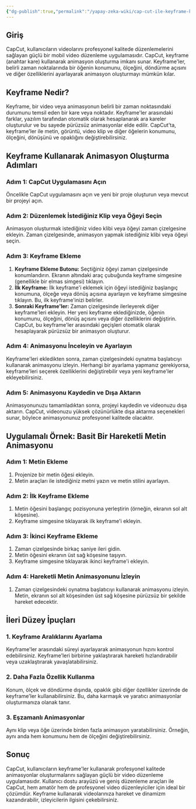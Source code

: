 ```yaml
---
{"dg-publish":true,"permalink":"/yapay-zeka-wiki/cap-cut-ile-keyframe-kullanarak-animasyon-olusturma/"}
---
```


## Giriş
CapCut, kullanıcıların videolarını profesyonel kalitede düzenlemelerini sağlayan güçlü bir mobil video düzenleme uygulamasıdır. CapCut, keyframe (anahtar kare) kullanarak animasyon oluşturma imkanı sunar. Keyframe'ler, belirli zaman noktalarında bir öğenin konumunu, ölçeğini, döndürme açısını ve diğer özelliklerini ayarlayarak animasyon oluşturmayı mümkün kılar.

## Keyframe Nedir?
Keyframe, bir video veya animasyonun belirli bir zaman noktasındaki durumunu temsil eden bir kare veya noktadır. Keyframe'ler arasındaki farklar, yazılım tarafından otomatik olarak hesaplanarak ara kareler oluşturulur ve bu sayede pürüzsüz animasyonlar elde edilir. CapCut'ta, keyframe'ler ile metin, görüntü, video klip ve diğer öğelerin konumunu, ölçeğini, dönüşünü ve opaklığını değiştirebilirsiniz.

## Keyframe Kullanarak Animasyon Oluşturma Adımları

### Adım 1: CapCut Uygulamasını Açın
Öncelikle CapCut uygulamasını açın ve yeni bir proje oluşturun veya mevcut bir projeyi açın.

### Adım 2: Düzenlemek İstediğiniz Klip veya Öğeyi Seçin
Animasyon oluşturmak istediğiniz video klibi veya öğeyi zaman çizelgesine ekleyin. Zaman çizelgesinde, animasyon yapmak istediğiniz klibi veya öğeyi seçin.

### Adım 3: Keyframe Ekleme
1. **Keyframe Ekleme Butonu:** Seçtiğiniz öğeyi zaman çizelgesinde konumlandırın. Ekranın altındaki araç çubuğunda keyframe simgesine (genellikle bir elmas simgesi) tıklayın.
2. **İlk Keyframe:** İlk keyframe'i eklemek için öğeyi istediğiniz başlangıç konumuna, ölçeğe veya dönüş açısına ayarlayın ve keyframe simgesine tıklayın. Bu, ilk keyframe'inizi belirler.
3. **Sonraki Keyframe'ler:** Zaman çizelgesinde ilerleyerek diğer keyframe'leri ekleyin. Her yeni keyframe eklediğinizde, öğenin konumunu, ölçeğini, dönüş açısını veya diğer özelliklerini değiştirin. CapCut, bu keyframe'ler arasındaki geçişleri otomatik olarak hesaplayarak pürüzsüz bir animasyon oluşturur.

### Adım 4: Animasyonu İnceleyin ve Ayarlayın
Keyframe'leri ekledikten sonra, zaman çizelgesindeki oynatma başlatıcıyı kullanarak animasyonu izleyin. Herhangi bir ayarlama yapmanız gerekiyorsa, keyframe'leri seçerek özelliklerini değiştirebilir veya yeni keyframe'ler ekleyebilirsiniz.

### Adım 5: Animasyonu Kaydedin ve Dışa Aktarın
Animasyonunuzu tamamladıktan sonra, projeyi kaydedin ve videonuzu dışa aktarın. CapCut, videonuzu yüksek çözünürlükte dışa aktarma seçenekleri sunar, böylece animasyonunuz profesyonel kalitede olacaktır.

## Uygulamalı Örnek: Basit Bir Hareketli Metin Animasyonu

### Adım 1: Metin Ekleme
1. Projenize bir metin öğesi ekleyin.
2. Metin araçları ile istediğiniz metni yazın ve metin stilini ayarlayın.

### Adım 2: İlk Keyframe Ekleme
1. Metin öğesini başlangıç pozisyonuna yerleştirin (örneğin, ekranın sol alt köşesine).
2. Keyframe simgesine tıklayarak ilk keyframe'i ekleyin.

### Adım 3: İkinci Keyframe Ekleme
1. Zaman çizelgesinde birkaç saniye ileri gidin.
2. Metin öğesini ekranın üst sağ köşesine taşıyın.
3. Keyframe simgesine tıklayarak ikinci keyframe'i ekleyin.

### Adım 4: Hareketli Metin Animasyonunu İzleyin
1. Zaman çizelgesindeki oynatma başlatıcıyı kullanarak animasyonu izleyin. Metin, ekranın sol alt köşesinden üst sağ köşesine pürüzsüz bir şekilde hareket edecektir.

## İleri Düzey İpuçları

### 1. Keyframe Aralıklarını Ayarlama
Keyframe'ler arasındaki süreyi ayarlayarak animasyonun hızını kontrol edebilirsiniz. Keyframe'leri birbirine yaklaştırarak hareketi hızlandırabilir veya uzaklaştırarak yavaşlatabilirsiniz.

### 2. Daha Fazla Özellik Kullanma
Konum, ölçek ve döndürme dışında, opaklık gibi diğer özellikler üzerinde de keyframe'ler kullanabilirsiniz. Bu, daha karmaşık ve yaratıcı animasyonlar oluşturmanıza olanak tanır.

### 3. Eşzamanlı Animasyonlar
Aynı klip veya öğe üzerinde birden fazla animasyon yaratabilirsiniz. Örneğin, aynı anda hem konumunu hem de ölçeğini değiştirebilirsiniz.

## Sonuç
CapCut, kullanıcıların keyframe'ler kullanarak profesyonel kalitede animasyonlar oluşturmalarını sağlayan güçlü bir video düzenleme uygulamasıdır. Kullanıcı dostu arayüzü ve geniş düzenleme araçları ile CapCut, hem amatör hem de profesyonel video düzenleyiciler için ideal bir çözümdür. Keyframe kullanarak videolarınıza hareket ve dinamizm kazandırabilir, izleyicilerin ilgisini çekebilirsiniz.